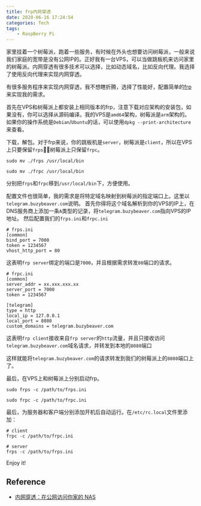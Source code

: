 ```yaml
---
title: frp内网穿透
date: 2020-06-16 17:24:54
categories: Tech
tags:
    - RaspBerry Pi
---
```


家里挂着一个树莓派，跑着一些服务，有时候在外头也想要访问树莓派，一般来说我们家庭的宽带是没有公网IP的。正好我有一台VPS，可以当做跳板机来访问家里的树莓派。内网穿透有很多技术可以选择，比如动态域名，比如反向代理。我选择了使用反向代理来实现内网穿透。

有很多服务程序来实现内网穿透，我不想瞎折腾，选择了性能好，配置简单的[frp](https://github.com/fatedier/frp)来实现我的需求。

首先在VPS和树莓派上都安装上相同版本的frp，注意下载对应架构的安装包，如果没有，你可以选择从源码编译。我的VPS是`amd64`架构，树莓派是`arm`架构的。如果你的操作系统是`Debian`/`Ubuntu`的话，可以使用`dpkg --print-architecture`来查看。

下载，解包。对于frp来说，你的跳板机是`server`，树莓派是`client`，所以在VPS上只要保留`frps`，树莓派上只保留`frpc`。
<!-- more -->
```
sudo mv ./frps /usr/local/bin
``` 

```
sudo mv ./frpc /usr/local/bin
```

分别把`frps`和`frpc`移到`/usr/local/bin`下，方便使用。

配置文件也很简单，我的需求是将特定域名映射到树莓派的指定端口上。这里以`telegram.buzybeaver.com`说明。
首先你得将这个域名解析到你的VPS的IP上，在DNS服务商上添加一条`A`类型的记录，将`telegram.buzybeaver.com`指向VPS的IP地址。
然后配置我们的`frps.ini`和`frpc.ini`

```
# frps.ini
[common]
bind_port = 7000
token = 1234567
vhost_http_port = 80
```
这表明`frp server`绑定的端口是`7000`，并且根据需求转发`80`端口的请求。


```
# frpc.ini
[common] 
server_addr = xx.xxx.xxx.xx
server_port = 7000 
token = 1234567

[telegram]
type = http
local_ip = 127.0.0.1
local_port = 8080
custom_domains = telegram.buzybeaver.com
```
这表明`frp client`接收来自`frp server`的`http`流量，并且只接收访问`telegram.buzybeaver.com`域名请求，并转发到本地的`8080`端口

这样就能将`telegram.buzybeaver.com`的请求转发到我们的树莓派上的`8080`端口上了。

最后，在VPS上和树莓派上分别启动frp。
```
sudo frps -c /path/to/frps.ini
```

```
sudo frpc -c /path/to/frpc.ini
```

最后，为服务器和客户端分别添加开机后自动运行。在`/etc/rc.local`文件里添加：
```
# client
frpc -c /path/to/frpc.ini
```

```
# server
frps -c /path/to/frps.ini
```

Enjoy it!

## Reference
- [内网穿透：在公网访问你家的 NAS](https://zhuanlan.zhihu.com/p/57477087)